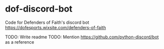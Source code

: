 # dof-discord-bot
Code for Defenders of Faith's discord bot
https://dofesports.wixsite.com/defenders-of-faith

TODO: Write readme
TODO: Mention https://github.com/python-discord/bot as a reference